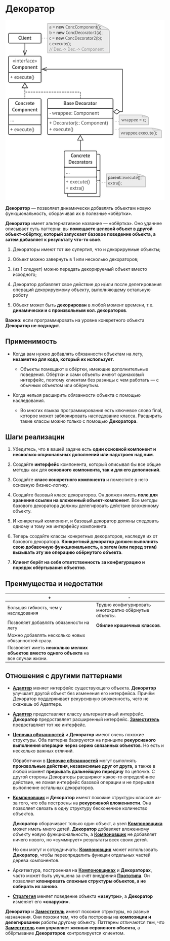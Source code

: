 # Декоратор 

![UML](/src/AdditionalDocs/uml/Decorator.png)

**Декоратор** — позволяет динамически добавлять объектам новую функциональность, оборачивая их в полезные «обёртки».

 **Декоратор** имеет альтернативное название — «обёртка». Оно удачнее описывает суть паттерна: вы **помещаете целевой объект в другой объект-обёртку, который запускает базовое поведение объекта, а затем добавляет к результату что-то своё**.

1. Декораторы имеют тот же супертип, что и декорируемые объекты;

2. Объект можно завернуть в 1 или несколько декораторов;

3. (из 1 следует) можно передать декорируемый объект вместо исходного;

4. Декоратор добавляет свое действие до и/или после делегирования операций декорируемому объекту, выполняющему остальную роботу 

5. Объект может быть **декорирован** в любой момент времени, т.е. **динамически и с произвольным кол. декораторов**.

**Важно:** если программировать на уровне конкретного объекта **Декоратор не подходит**.

## Применимость
 - Когда вам нужно добавлять обязанности объектам на лету, **незаметно для кода, который их использует**.

   - Объекты помещают в обёртки, имеющие дополнительные поведения. Обёртки и сами объекты имеют одинаковый интерфейс, поэтому клиентам без разницы с чем работать — с обычным объектом или обёрнутым.

 - Когда нельзя расширить обязанности объекта с помощью наследования.

   - Во многих языках программирования есть ключевое слово final, которое может заблокировать наследование класса. Расширить такие классы можно только с помощью **Декоратора**.

## Шаги реализации
 1. Убедитесь, что в вашей задаче есть **один основной компонент и несколько опциональных дополнений или надстроек над ним**.

 2. Создайте **интерфейс** компонента, который описывал бы все общие методы как для **основного компонента, так и для его дополнений**.

 3. Создайте **класс конкретного компонента** и поместите в него основную бизнес-логику.

 4. Создайте базовый класс декораторов. Он должен иметь **поле для хранения ссылки на вложенный объект-компонент**. Все методы базового декоратора должны делегировать действие вложенному объекту.

 5. И конкретный компонент, и базовый декоратор должны следовать одному и тому же интерфейсу компонента.

 6. Теперь создайте классы конкретных декораторов, наследуя их от базового декоратора. **Конкретный декоратор должен выполнять свою добавочную функциональность, а затем (или перед этим) вызывать эту же операцию обёрнутого объекта**.

 7. **Клиент берёт на себя ответственность за конфигурацию и порядок обёртывания объектов**.
 
## Преимущества и недостатки

| + | - |
| ------ | ------ |
|Большая гибкость, чем у наследования|Трудно конфигурировать многократно обёрнутые объекты.
|Позволяет добавлять обязанности на лету|**Обилие крошечных классов**. 
|Можно добавлять несколько новых обязанностей сразу.
|Позволяет иметь **несколько мелких объектов вместо одного объекта** на все случаи жизни.

## Отношения с другими паттернами

 - [**Адаптер**][Adapter] меняет интерфейс существующего объекта. **Декоратор** улучшает другой объект без изменения его интерфейса. Причём Декоратор поддерживает рекурсивную вложенность, чего не скажешь об Адаптере.

 - [**Адаптер**][Adapter] предоставляет классу альтернативный интерфейс. **Декоратор** предоставляет расширенный интерфейс. [**Заместитель**][Proxy] предоставляет тот же интерфейс.

 - [**Цепочка обязанностей**][Chain_of_Responsibility] и **Декоратор** имеют очень похожие структуры. Оба паттерна базируются на принципе **рекурсивного выполнения операции через серию связанных объектов**. Но есть и несколько важных отличий.

   Обработчики в [**Цепочке обязанностей**][Chain_of_Responsibility] могут выполнять **произвольные действия, независимые друг от друга,** а также в любой момент **прерывать дальнейшую передачу** по цепочке. С другой стороны Декораторы расширяют какое-то определённое действие, не ломая интерфейс базовой операции и не прерывая выполнение остальных декораторов.

- [**Компоновщик**][Composite] и **Декоратор** имеют похожие структуры классов из-за того, что оба построены на **рекурсивной вложенности**. Она позволяет связать в одну структуру бесконечное количество объектов.

    **Декоратор** оборачивает только один объект, а узел [**Компоновщика**][Composite] может иметь много детей. **Декоратор** добавляет вложенному объекту новую функциональность, а [**Компоновщик**][Composite] не добавляет ничего нового, но «суммирует» результаты всех своих детей.

    Но они могут и сотрудничать: [**Компоновщик**][Composite] может использовать **Декоратор**, чтобы переопределить функции отдельных частей дерева компонентов.

 - Архитектура, построенная на [**Компоновщиках**][Composite] и **Декораторах**, часто может быть улучшена за счёт внедрения [**Прототипа**][Prototype]. Он позволяет **клонировать сложные структуры объектов, а не собирать их заново**.

 - [**Стратегия**][Strategy] меняет поведение объекта **«изнутри»**, а **Декоратор** изменяет его **«снаружи»**.

**Декоратор** и [**Заместитель**][Proxy] имеют похожие структуры, но разные назначения. Они похожи тем, что оба построены на **композиции и делегировании** работы другому объекту. Паттерны отличаются тем, что [**Заместитель**][Proxy] **сам управляет жизнью сервисного объекта**, а обёртывание **Декораторов** контролируется клиентом.

[Adapter]: </src/Structural/Adapter/Adapter.md>
[Proxy]: </src/Structural/Proxy/Proxy.md>
[Composite]: </src/Structural/Composite/Composite.md>
[Chain_of_Responsibility]: </src/Behavioral/Chain_of_Responsibility/Chain_of_Responsibility.md>
[Strategy]: </src/Behavioral/Strategy/Strategy.md>
[Prototype]: </src/Creational/Prototype/Prototype.md>
